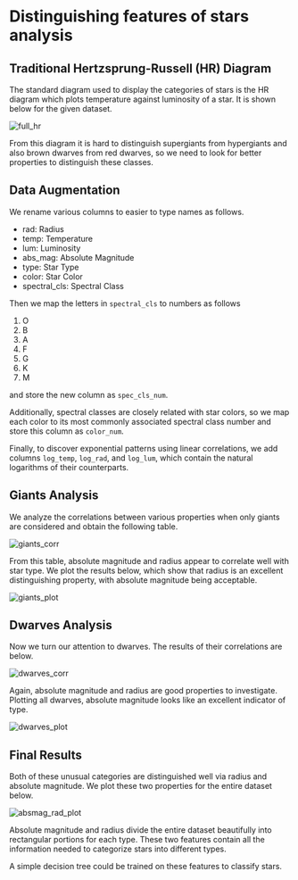 # Distinguishing features of stars analysis

## Traditional Hertzsprung-Russell (HR) Diagram

The standard diagram used to display the categories of stars is the HR diagram which plots temperature against luminosity of a star. It is shown below for the given dataset.

![full_hr](https://user-images.githubusercontent.com/44101297/214127455-358f40d8-e882-4106-bf61-7806d7397cac.png)

From this diagram it is hard to distinguish supergiants from hypergiants and also brown dwarves from red dwarves, so we need to look for better properties to distinguish these classes.

## Data Augmentation

We rename various columns to easier to type names as follows.
- rad: Radius
- temp: Temperature
- lum: Luminosity
- abs_mag: Absolute Magnitude
- type: Star Type
- color: Star Color
- spectral_cls: Spectral Class

Then we map the letters in `spectral_cls` to numbers as follows
1. O
2. B
3. A
4. F
5. G
6. K
7. M

and store the new column as `spec_cls_num`.

Additionally, spectral classes are closely related with star colors, so we map each color to its most commonly associated spectral class number and store this column as `color_num`.

Finally, to discover exponential patterns using linear correlations, we add columns `log_temp`, `log_rad`, and `log_lum`, which contain the natural logarithms of their counterparts.

## Giants Analysis

We analyze the correlations between various properties when only giants are considered and obtain the following table.

![giants_corr](https://user-images.githubusercontent.com/44101297/214140567-a0cb212f-27b0-4087-bc06-ff5a88d590a5.png)

From this table, absolute magnitude and radius appear to correlate well with star type. We plot the results below, which show that radius is an excellent distinguishing property, with absolute magnitude being acceptable.

![giants_plot](https://user-images.githubusercontent.com/44101297/214141066-1c7d681c-4bc2-4a9f-9b6e-f2f6eae086fb.png)

## Dwarves Analysis

Now we turn our attention to dwarves. The results of their correlations are below.

![dwarves_corr](https://user-images.githubusercontent.com/44101297/214141286-647302d2-442c-4320-9fb4-815ef5af8967.png)

Again, absolute magnitude and radius are good properties to investigate. Plotting all dwarves, absolute magnitude looks like an excellent indicator of type.

![dwarves_plot](https://user-images.githubusercontent.com/44101297/214142891-d024f34c-312b-49bc-9aad-49927bdec36e.png)

## Final Results

Both of these unusual categories are distinguished well via radius and absolute magnitude. We plot these two properties for the entire dataset below.

![absmag_rad_plot](https://user-images.githubusercontent.com/44101297/214155247-95fd7fdf-fb17-408c-b823-21d0c5ebced8.png)

Absolute magnitude and radius divide the entire dataset beautifully into rectangular portions for each type. These two features contain all the information needed to categorize stars into different types. 

A simple decision tree could be trained on these features to classify stars.
